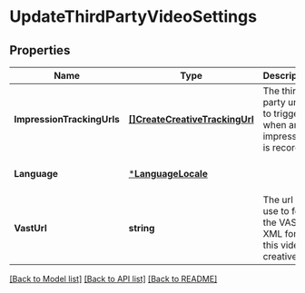 # UpdateThirdPartyVideoSettings

## Properties
Name | Type | Description | Notes
------------ | ------------- | ------------- | -------------
**ImpressionTrackingUrls** | [**[]CreateCreativeTrackingUrl**](CreateCreativeTrackingUrl.md) | The third party urls to trigger when an impression is recorded. | [optional] [default to null]
**Language** | [***LanguageLocale**](LanguageLocale.md) |  | [optional] [default to null]
**VastUrl** | **string** | The url to use to fetch the VAST XML for this video creative. | [optional] [default to null]

[[Back to Model list]](../README.md#documentation-for-models) [[Back to API list]](../README.md#documentation-for-api-endpoints) [[Back to README]](../README.md)

